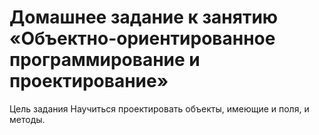 # Домашнее задание к занятию «Объектно-ориентированное программирование и проектирование»
Цель задания
Научиться проектировать объекты, имеющие и поля, и методы.
